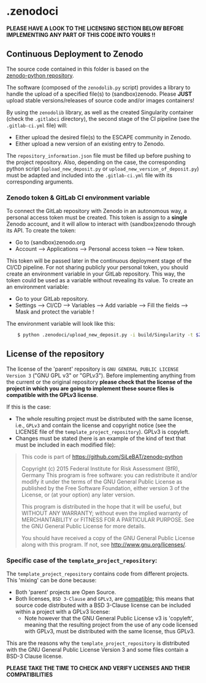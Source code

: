 # .zenodoci

**PLEASE HAVE A LOOK TO THE LICENSING SECTION BELOW BEFORE IMPLEMENTING ANY PART OF THIS CODE INTO YOURS !!**

## Continuous Deployment to Zenodo

The source code contained in this folder is based on the  
[zenodo-python repository](https://github.com/SiLeBAT/zenodo-python).

The software (composed of the `zenodolib.py` script) provides a library to handle the upload of a 
specified file(s) to (sandbox)zenodo. Please **JUST** upload stable versions/releases of source code and/or images
 containers!

By using the `zenodolib` library, as well as the created Singularity container (check the `.gitlabci` directory), 
the second stage of the CI pipeline (see the `.gitlab-ci.yml` file) will:
 - Either upload the desired file(s) to the ESCAPE community in Zenodo.
 - Either upload a new version of an existing entry to Zenodo.
 
The `repository_information.json` file must be filled up before pushing to the project repository. Also, depending on 
the case, the corresponding python script (`upload_new_deposit.py` or `upload_new_version_of_deposit.py`) must be 
 adapted and included into the `.gitlab-ci.yml` file with its corresponding arguments.

### Zenodo token & GitLab CI environment variable

To connect the GitLab repository with Zenodo in an autonomous way, a personal access token must be created. This token 
is assign to a **single** Zenodo account, and it will allow to interact with (sandbox)zenodo through its 
API. To create the token:
 - Go to (sandbox)zenodo.org
 - Account --> Applications --> Personal access token --> New token. 
 
This token will be passed later in the continuous deployment stage of the CI/CD pipeline. For not sharing publicly 
your personal token, you should create an environment variable in your GitLab repository. This way, the token could be used as a variable without
 revealing its value. To create an an environment variable:
  - Go to your GitLab repository.
  - Settings --> CI/CD --> Variables --> Add variable --> Fill the fields --> Mask and protect the variable !

The environment variable will look like this:

```sh
    $ python .zenodoci/upload_new_deposit.py -i build/Singularity -t $ZENODO_TOKEN
```

## License of the repository

The license of the 'parent' repository is `GNU GENERAL PUBLIC LICENSE Version 3` ("GNU GPL v3" or "GPLv3"). Before 
implementing anything from the current or the original repository **please check that the license of the project 
in which you are going to implement these source files is compatible with the GPLv3 license**.

If this is the case: 
 - The whole resulting project must be distributed with the same license, i.e., `GPLv3` and contain the license
  and copyright notice (see the LICENSE file of the `template_project_repository`). GPLv3 is copyleft.
 - Changes must be stated (here is an example of the kind of text that must be included in each modified file): 
 
> This code is part of https://github.com/SiLeBAT/zenodo-python 
> 
> Copyright (c) 2015 Federal Institute for Risk Assessment (BfR), Germany
> This program is free software: you can redistribute it and/or modify
> it under the terms of the GNU General Public License as published by
> the Free Software Foundation, either version 3 of the License, or
> (at your option) any later version.
>
> This program is distributed in the hope that it will be useful,
> but WITHOUT ANY WARRANTY; without even the implied warranty of
> MERCHANTABILITY or FITNESS FOR A PARTICULAR PURPOSE.  See the
> GNU General Public License for more details.
>
> You should have received a copy of the GNU General Public License
> along with this program.  If not, see <http://www.gnu.org/licenses/>.


### Specific case of the `template_project_repository`:
The `template_project_repository` contains code from different projects. This 'mixing' can be done because:
 - Both 'parent' projects are Open Source.
 - Both licenses, `BSD 3-Clause` and `GPLv3`, are [compatible](
 https://www.gnu.org/licenses/gpl-faq.html#WhatDoesCompatMean); this means that source code distributed with a BSD 
 3-Clause license can be included within a project with a GPLv3 license:
    - Note however that the GNU General Public License v3 is 'copyleft', meaning that the resulting project from the use
     of any code licensed with GPLv3, must be distributed with the same license, thus GPLv3.
 
This are the reasons why the  `template_project_repository` is distributed with the GNU General Public License Version 
3 and some files contain a BSD-3 Clause license.

**PLEASE TAKE THE TIME TO CHECK AND VERIFY LICENSES AND THEIR COMPATIBILITIES** 
 